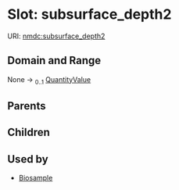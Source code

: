 
# Slot: subsurface_depth2




URI: [nmdc:subsurface_depth2](https://microbiomedata/meta/subsurface_depth2)


## Domain and Range

None &#8594;  <sub>0..1</sub> [QuantityValue](QuantityValue.md)

## Parents


## Children


## Used by

 * [Biosample](Biosample.md)
